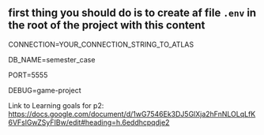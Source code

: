 ## first thing you should do is to create af file `.env` in the root of the project with this content

CONNECTION=YOUR_CONNECTION_STRING_TO_ATLAS

DB_NAME=semester_case

PORT=5555

DEBUG=game-project

Link to Learning goals for p2: https://docs.google.com/document/d/1wG7546Ek3DJ5GlXja2hFnNLOLqLfK6VFslGwZSyFIBw/edit#heading=h.6eddhcpqdje2 
